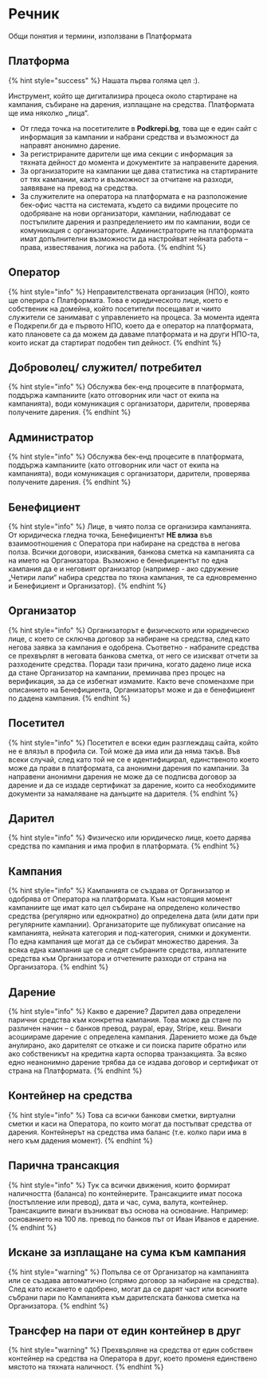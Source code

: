 # Речник

Общи понятия и термини, използвани в Платформата

## Платформа

{% hint style="success" %}
Нашата първа голяма цел :). 

Инструмент, който ще дигитализира процеса около стартиране на кампания, събиране на дарения, изплащане на средства. Платформата ще има няколко „лица“. 

* От гледа точка на посетителите в **Podkrepi.bg**, това ще е един сайт с информация за кампании и набрани средства и възможност да направят анонимно дарение.
* За регистрираните дарители ще има секции с информация за тяхната дейност до момента и документите за направените дарения.
* За организаторите на кампании ще дава статистика на стартираните от тях кампании, както и възможност за отчитане на разходи, заявяване на превод на средства.
* За служителите на оператора на платформата е на разположение бек-офис частта на системата, където са видими процесите по одобряване на нови организатори, кампании, наблюдават се постъпилите дарения и разпределението им по кампании, води се комуникация с организаторите. Администраторите на платформата имат допълнителни възможности да настройват нейната работа – права, известявания, логика на работа.
{% endhint %}

## Оператор

{% hint style="info" %}
Неправителствената организация (НПО), която ще оперира с Платформата. Това е юридическото лице, което е собственик на домейна, който посетители посещават и чиито служители се занимават с управлението на процеса. За момента идеята е Подкрепи.бг да е първото НПО, което да е оператор на платформата, като плановете са да можем да даваме платформата и на други НПО-та, които искат да стартират подобен тип дейност.‌
{% endhint %}

## **Доброволец/ служител/ потребител**

{% hint style="info" %}
Oбслужва бек-енд процесите в платформата, поддържа кампаниите (като отговорник или част от екипа на кампанията), води комуникация с организатори, дарители, проверява получените дарения.
{% endhint %}

## Администратор

{% hint style="info" %}
Oбслужва бек-енд процесите в платформата, поддържа кампаниите (като отговорник или част от екипа на кампанията), води комуникация с организатори, дарители, проверява получените дарения.
{% endhint %}

## Бенефициент

{% hint style="info" %}
Лице, в чиято полза се организира кампанията. От юридическа гледна точка, Бенефициентът **НЕ влиза** във взаимоотношения с Оператора при набиране на средства в негова полза. Всички договори, изисквания, банкова сметка на кампанията са на името на Организатора. Възможно е бенефициентът по една кампания да е и неговият организатор (например - ако сдружение „Четири лапи“ набира средства по тяхна кампания, те са едновременно и Бенефициент и Организатор).
{% endhint %}

## Организатор

{% hint style="info" %}
Организаторът е физическото или юридическо лице, с което се сключва договор за набиране на средства, след като негова заявка за кампания е одобрена. Съответно - набраните средства се прехвърлят в неговата банкова сметка, от него се изискват отчети за разходените средства. Поради тази причина, когато дадено лице иска да стане Организатор на кампании, преминава през процес на верификация, за да се избегнат измамите. Както вече споменахме при описанието на Бенефициента, Организаторът може и да е бенефициент по дадена кампания.
{% endhint %}

## Посетител

{% hint style="info" %}
Посетител е всеки един разглеждащ сайта, който не е влязъл в профила си. Той може да има или да няма такъв. Във всеки случай, след като той не се е идентифицирал, единственото което може да прави в платформата, са анонимни дарения по кампании. За направени анонимни дарения не може да се подписва договор за дарение и да се издаде сертификат за дарение, които са необходимите документи за намаляване на данъците на дарителя.
{% endhint %}

## Дарител

{% hint style="info" %}
Физическо или юридическо лице, което дарява средства по кампания и има профил в платформата.
{% endhint %}

## Кампания

{% hint style="info" %}
Кампанията се създава от Организатор и одобрява от Оператора на платформата. Към настоящия момент кампаниите ще имат като цел събиране на определено количество средства (регулярно или еднократно) до определена дата (или дати при регулярните кампании). Организаторите ще публикуват описание на кампанията, нейната категория и под-категория, снимки и документи. По една кампания ще могат да се събират множество дарения. За всяка една кампания ще се следят събраните средства, изплатените средства към Организатора и отчетените разходи от страна на Организатора.
{% endhint %}

## Дарение

{% hint style="info" %}
Какво е дарение? Дарител дава определени парични средства към конкретна кампания. Това може да стане по различен начин – с банков превод, paypal, epay, Stripe, кеш. Винаги асоциираме дарение с определена кампания. Дарението може да бъде анулирано, ако дарителят се откаже и си поиска парите обратно или ако собственикът на кредитна карта оспорва транзакцията. За всяко едно неанонимно дарение трябва да се издава договор и сертификат от страна на Платформата.
{% endhint %}

## Контейнер на средства

{% hint style="info" %}
Това са всички банкови сметки, виртуални сметки и каси на Оператора, по които могат да постъпват средства от дарения. Контейнерът на средства има баланс (т.е. колко пари има в него към дадения момент).
{% endhint %}

## Парична трансакция

{% hint style="info" %}
Тук са всички движения, които формират наличността (баланса) по контейнерите. Трансакциите имат посока (постъпление или превод), дата и час, сума, валута, контейнер. Трансакциите винаги възникват въз основа на основание. Например: основанието на 100 лв. превод по банков път от Иван Иванов е дарение.
{% endhint %}

## Искане за изплащане на сума към кампания

{% hint style="warning" %}
Попълва се от Организатор на кампанията или се създава автоматично (спрямо договор за набиране на средства). След като искането е одобрено, могат да се дарят част или всичките събрани пари по Кампанията към дарителската банкова сметка на Организатора.
{% endhint %}

## Трансфер на пари от един контейнер в друг

{% hint style="warning" %}
Прехвърляне на средства от един собствен контейнер на средства на Оператора в друг, което променя единствено мястото на тяхната наличност.
{% endhint %}
